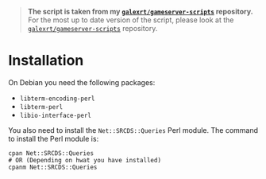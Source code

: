 > **The script is taken from my [`galexrt/gameserver-scripts`](https://github.com/galexrt/gameserver-scripts) repository.**
> For the most up to date version of the script, please look at the [`galexrt/gameserver-scripts`](https://github.com/galexrt/gameserver-scripts) repository.

# Installation
On Debian you need the following packages:
* `libterm-encoding-perl`
* `libterm-perl`
* `libio-interface-perl`

You also need to install the `Net::SRCDS::Queries` Perl module.
The command to install the Perl module is:
```
cpan Net::SRCDS::Queries
# OR (Depending on hwat you have installed)
cpanm Net::SRCDS::Queries
```
